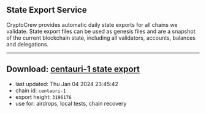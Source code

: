 ## State Export Service
CryptoCrew provides automatic daily state exports for all chains we validate. State export files can be used as genesis files and are a snapshot of the current blockchain state, including all validators, accounts, balances and delegations.

---
**Download: [centauri-1 state export](https://dl.ccvalidators.com/SERVICE/composable/centauri-1_export_3196176.json)**
---

- last updated: Thu Jan 04 2024 23:45:42
- chain id: `centauri-1`
- export height: `3196176`
- use for: airdrops, local tests, chain recovery
